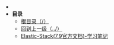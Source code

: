 * 
* **目录**
  * [根目录（/）](/README)
  * [回到上一级（../）](/README)
  * [Elastic-Stack(7.9官方文档)-学习笔记](/study/Elastic-Stack/Elastic-Stack(7.9官方文档)-学习笔记)

